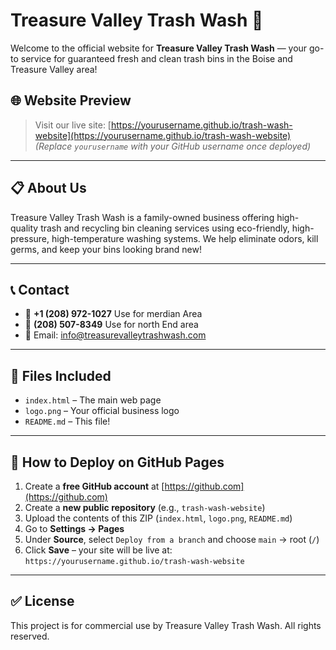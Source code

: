 # Treasure Valley Trash Wash 🌟

Welcome to the official website for **Treasure Valley Trash Wash** — your go-to service for guaranteed fresh and clean trash bins in the Boise and Treasure Valley area!

## 🌐 Website Preview
> Visit our live site: [https://yourusername.github.io/trash-wash-website](https://yourusername.github.io/trash-wash-website)  
*(Replace `yourusername` with your GitHub username once deployed)*

---

## 📋 About Us

Treasure Valley Trash Wash is a family-owned business offering high-quality trash and recycling bin cleaning services using eco-friendly, high-pressure, high-temperature washing systems. We help eliminate odors, kill germs, and keep your bins looking brand new!

---

## 📞 Contact

- 📱 **+1 (208) 972-1027** Use for merdian Area
- 📱 **(208) 507-8349**  Use for north End area
- 📧 Email: [info@treasurevalleytrashwash.com](mailto:info@treasurevalleytrashwash.com)

---

## 📁 Files Included

- `index.html` – The main web page
- `logo.png` – Your official business logo
- `README.md` – This file!

---

## 🚀 How to Deploy on GitHub Pages

1. Create a **free GitHub account** at [https://github.com](https://github.com)
2. Create a **new public repository** (e.g., `trash-wash-website`)
3. Upload the contents of this ZIP (`index.html`, `logo.png`, `README.md`)
4. Go to **Settings → Pages**
5. Under **Source**, select `Deploy from a branch` and choose `main` → root (`/`)
6. Click **Save** – your site will be live at:  
   `https://yourusername.github.io/trash-wash-website`

---

## ✅ License

This project is for commercial use by Treasure Valley Trash Wash. All rights reserved.

